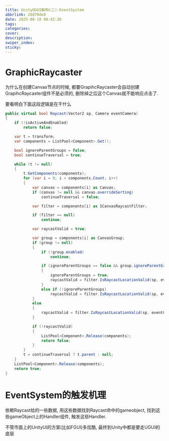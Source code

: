 ```yaml
---
title: UnityUGUI解构(二)-EventSystem
abbrlink: 28d70de0
date: 2025-08-10 08:42:26
tags:
categories:
cover:
description:
swiper_index:
sticky:
---
```



# GraphicRaycaster
为什么在创建Canvas节点的时候, 都要GrapihcRaycaster会自动创建
GrapihcRaycaster组件不是必须的, 删除掉之后这个Canvas就不能响应点击了.

要看明白下面这段逻辑是在干什么
```C# 
public virtual bool Raycast(Vector2 sp, Camera eventCamera)
{
    if (!isActiveAndEnabled)
        return false;

    var t = transform;
    var components = ListPool<Component>.Get();

    bool ignoreParentGroups = false;
    bool continueTraversal = true;

    while (t != null)
    {
        t.GetComponents(components);
        for (var i = 0; i < components.Count; i++)
        {
            var canvas = components[i] as Canvas;
            if (canvas != null && canvas.overrideSorting)
                continueTraversal = false;

            var filter = components[i] as ICanvasRaycastFilter;

            if (filter == null)
                continue;

            var raycastValid = true;

            var group = components[i] as CanvasGroup;
            if (group != null)
            {
                if (!group.enabled)
                    continue;

                if (ignoreParentGroups == false && group.ignoreParentGroups)
                {
                    ignoreParentGroups = true;
                    raycastValid = filter.IsRaycastLocationValid(sp, eventCamera);
                }
                else if (!ignoreParentGroups)
                    raycastValid = filter.IsRaycastLocationValid(sp, eventCamera);
            }
            else
            {
                raycastValid = filter.IsRaycastLocationValid(sp, eventCamera);
            }

            if (!raycastValid)
            {
                ListPool<Component>.Release(components);
                return false;
            }
        }
        t = continueTraversal ? t.parent : null;
    }
    ListPool<Component>.Release(components);
    return true;
}
```


# EventSystem的触发机理
依赖Raycast给的一些数据, 用这些数据找到Raycast命中的gameobject, 找到这些gameObject上的Handler组件, 触发这些Handler.


不管市面上的UnityUI的方案(比如FGUI)多炫酷, 最终到Unity中都是要走UGUI的底层
